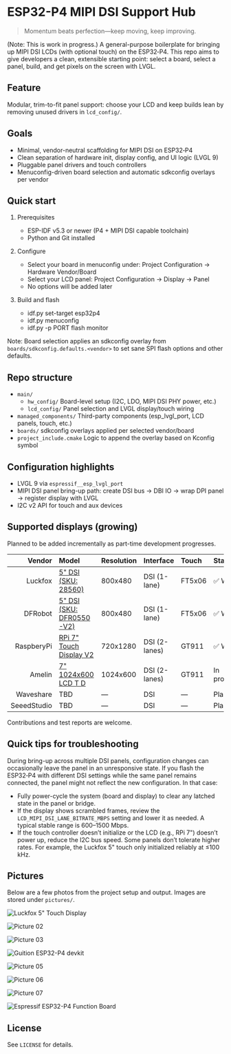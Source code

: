 # ESP32-P4 MIPI DSI Support Hub

> Momentum beats perfection—keep moving, keep improving.

(Note: This is work in progress.)
A general-purpose boilerplate for bringing up MIPI DSI LCDs (with optional touch) on the ESP32‑P4. This repo aims to give developers a clean, extensible starting point: select a board, select a panel, build, and get pixels on the screen with LVGL.

## Feature

Modular, trim-to-fit panel support: choose your LCD and keep builds lean by removing unused drivers in `lcd_config/`.

## Goals

- Minimal, vendor-neutral scaffolding for MIPI DSI on ESP32‑P4
- Clean separation of hardware init, display config, and UI logic (LVGL 9)
- Pluggable panel drivers and touch controllers
- Menuconfig-driven board selection and automatic sdkconfig overlays per vendor

## Quick start

1. Prerequisites
    - ESP-IDF v5.3 or newer (P4 + MIPI DSI capable toolchain)
    - Python and Git installed

2. Configure
    - Select your board in menuconfig under: Project Configuration → Hardware Vendor/Board
    - Select your LCD panel: Project Configuration → Display → Panel
    - No options will be added later

3. Build and flash
    - idf.py set-target esp32p4
    - idf.py menuconfig
    - idf.py -p PORT flash monitor

Note: Board selection applies an sdkconfig overlay from `boards/sdkconfig.defaults.<vendor>` to set sane SPI flash options and other defaults.

## Repo structure

- `main/`
  - `hw_config/` Board-level setup (I2C, LDO, MIPI DSI PHY power, etc.)
  - `lcd_config/` Panel selection and LVGL display/touch wiring
- `managed_components/` Third-party components (esp_lvgl_port, LCD panels, touch, etc.)
- `boards/` sdkconfig overlays applied per selected vendor/board
- `project_include.cmake` Logic to append the overlay based on Kconfig symbol

## Configuration highlights

- LVGL 9 via `espressif__esp_lvgl_port`
- MIPI DSI panel bring-up path: create DSI bus → DBI IO → wrap DPI panel → register display with LVGL
- I2C v2 API for touch and aux devices

## Supported displays (growing)

Planned to be added incrementally as part-time development progresses.

| Vendor | Model | Resolution | Interface | Touch | Status |
|-------:|:------|:-----------|:----------|:------|:-------|
| Luckfox | [5" DSI (SKU: 28560)][id1] | 800x480 | DSI (1-lane) | FT5x06 | :white_check_mark: Works |
| DFRobot | [5" DSI (SKU: DFR0550-V2)][id2] | 800x480 | DSI (1-lane) | FT5x06 | :white_check_mark: Works |
| RaspberyPi | [RPi 7" Touch Display V2][id3] | 720x1280 | DSI (2-lanes) | GT911 | :white_check_mark: Works |
| Amelin | [7" 1024x600 LCD T D][id4] | 1024x600 | DSI (2-lanes) | GT911 | In progress |
| Waveshare | TBD | — | DSI | — | Planned |
| SeeedStudio | TBD | — | DSI | — | Planned |

Contributions and test reports are welcome.

[id1]: https://www.luckfox.com/Displays/EN-5inch-DSI-Touchscreen
[id2]: https://www.dfrobot.com/product-2791.html
[id3]: https://www.raspberrypi.com/products/touch-display-2/
[id4]: https://www.vip-lcd.com/7-Inch-LCD-Touch-Display-Screen-1024-600-LVDS-Interface-with-Touch-Panel-7-0-Inch-Lcd-Module-pd591986658.html

## Quick tips for troubleshooting

During bring-up across multiple DSI panels, configuration changes can occasionally leave the panel in an unresponsive state. If you flash the ESP32‑P4 with different DSI settings while the same panel remains connected, the panel might not reflect the new configuration. In that case:

- Fully power-cycle the system (board and display) to clear any latched state in the panel or bridge.
- If the display shows scrambled frames, review the `LCD_MIPI_DSI_LANE_BITRATE_MBPS` setting and lower it as needed. A typical stable range is 600–1500 Mbps.
- If the touch controller doesn’t initialize or the LCD (e.g., RPi 7") doesn’t power up, reduce the I2C bus speed. Some panels don’t tolerate higher rates. For example, the Luckfox 5" touch only initialized reliably at ≤100 kHz.

## Pictures

Below are a few photos from the project setup and output. Images are stored under `pictures/`.

![Luckfox 5" Touch Display](pictures/01.jpg)

![Picture 02](pictures/02.jpg)

![Picture 03](pictures/03.jpg)

![Guition ESP32-P4 devkit](pictures/04.jpg)

![Picture 05](pictures/05.jpg)

![Picture 06](pictures/06.jpg)

![Picture 07](pictures/07.jpg)

![Espressif ESP32-P4 Function Board](pictures/08.jpg)

## License

See `LICENSE` for details.
